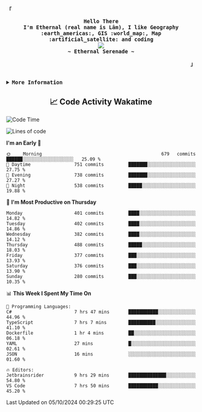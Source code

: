 <!-- Ethernal GitHub Profile -->
<div align="justify">

<!-- Profile -->
<p align="left"><strong><samp>「</samp></strong></p>
  <p align="center">
    <samp>
      <b>
        Hello There
      <br>
        I'm Ethernal (real name is Lâm), I like Geography :earth_americas:, GIS :world_map:, Map :artificial_satellite: and coding
      </b>
      <br>
        <image src="https://readme-typing-svg.herokuapp.com?font=Iosevka&size=16&color=6791c9&center=true&width=410&height=45&lines=Making%20world%20better%20by%20coding.">
      <br>
      <b>
        ~ Ethernal Serenade ~
      </b>
    </samp>
  </p>
<p align="right"><strong><samp>」</samp></strong></p>

<br>

<details>
<summary><samp><b>More Information</b></samp></summary>

<h2></h2><br>

<!-- Contact Me -->
<p align="center">
  <samp>
    [<a href="https://www.facebook.com/bavuongdaradi.3990">facebook</a>]
    [<a href="mailto:nguyenduclam0605@gmail.com">gmail</a>]
  </samp>
</p>

<h2></h2><br>

<!-- Profile Views Badge -->
<p align="center">
  <samp>
  <a href="#--------">
    <img src="https://komarev.com/ghpvc/?username=ethernal-serenade&label=Profile+Views&color=grey" alt="profile views" /> 
  </a>
  </samp>
</p>

<!-- Github Trophy -->
<div align="center">
  <table>
    <tr>
      <td><a href="#--------"><img align="center" alt="GitHub Trophy" src="https://github-trophies.vercel.app/?username=ethernal-serenade&rank=SECRET,SSS,SS,S,AAA,AA,A&row=2&column=3&margin-w=15&margin-h=15&no-frame=true&theme=nord"></a></td>
    </tr>
  </table>
</div>

<!-- Github Stats -->
<div align="center">
  <table>
    <tr>
      <td><a href="#--------"><img height="137px" align="center" alt="GitHub Stats" src="https://github-readme-stats.vercel.app/api?username=ethernal-serenade&count_private=true&show_icons=true&include_all_commits=true&line_height=21&hide_border=true&theme=nord"/></a></td>
      <td><a href="#--------"><img height="137px" align="center" alt="Top Language" src="https://github-readme-stats.vercel.app/api/top-langs/?username=ethernal-serenade&layout=compact&line_height=21&hide_border=true&theme=nord"/></a></td>
    </tr>
	<tr>
	  <td colspan="2" align="center"><a href="#--------"><img alt="GitHub Streak" src="https://github-readme-streak-stats.herokuapp.com/?user=Ethernal-Serenade&theme=algolia"></a></td>
	</tr>
  </table>
</div>
</details>

<h2 align='center'> 📈 Code Activity Wakatime </h2>

<!--START_SECTION:waka-->
![Code Time](http://img.shields.io/badge/Code%20Time-486%20hrs%2033%20mins-blue)

![Lines of code](https://img.shields.io/badge/From%20Hello%20World%20I%27ve%20Written-13.8%20million%20lines%20of%20code-blue)

**I'm an Early 🐤** 

```text
🌞 Morning                679 commits         ██████░░░░░░░░░░░░░░░░░░░   25.09 % 
🌆 Daytime                751 commits         ███████░░░░░░░░░░░░░░░░░░   27.75 % 
🌃 Evening                738 commits         ███████░░░░░░░░░░░░░░░░░░   27.27 % 
🌙 Night                  538 commits         █████░░░░░░░░░░░░░░░░░░░░   19.88 % 
```
📅 **I'm Most Productive on Thursday** 

```text
Monday                   401 commits         ████░░░░░░░░░░░░░░░░░░░░░   14.82 % 
Tuesday                  402 commits         ████░░░░░░░░░░░░░░░░░░░░░   14.86 % 
Wednesday                382 commits         ████░░░░░░░░░░░░░░░░░░░░░   14.12 % 
Thursday                 488 commits         █████░░░░░░░░░░░░░░░░░░░░   18.03 % 
Friday                   377 commits         ███░░░░░░░░░░░░░░░░░░░░░░   13.93 % 
Saturday                 376 commits         ███░░░░░░░░░░░░░░░░░░░░░░   13.90 % 
Sunday                   280 commits         ███░░░░░░░░░░░░░░░░░░░░░░   10.35 % 
```


📊 **This Week I Spent My Time On** 

```text
💬 Programming Languages: 
C#                       7 hrs 47 mins       ███████████░░░░░░░░░░░░░░   44.96 % 
TypeScript               7 hrs 7 mins        ██████████░░░░░░░░░░░░░░░   41.10 % 
Dockerfile               1 hr 4 mins         ██░░░░░░░░░░░░░░░░░░░░░░░   06.18 % 
YAML                     27 mins             █░░░░░░░░░░░░░░░░░░░░░░░░   02.61 % 
JSON                     16 mins             ░░░░░░░░░░░░░░░░░░░░░░░░░   01.60 % 

🔥 Editors: 
Jetbrainsrider           9 hrs 29 mins       ██████████████░░░░░░░░░░░   54.80 % 
VS Code                  7 hrs 50 mins       ███████████░░░░░░░░░░░░░░   45.20 % 
```


 Last Updated on 05/10/2024 00:29:25 UTC
<!--END_SECTION:waka-->
